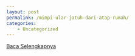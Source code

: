 ```yaml
---
layout: post
permalink: /mimpi-ular-jatuh-dari-atap-rumah/
categories:
    - Uncategorized
---
```


[Baca Selengkapnya](/03)
